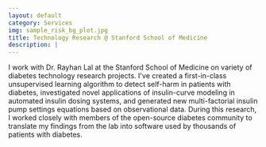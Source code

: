 ```yaml
---
layout: default
category: Services
img: sample_risk_bg_plot.jpg
title: Technology Research @ Stanford School of Medicine
description: |
---
```

I work with Dr. Rayhan Lal at the Stanford School of Medicine on variety of diabetes technology research projects. I've created a first-in-class unsupervised learning algorithm to detect self-harm in patients with diabetes, investigated novel applications of insulin-curve modeling in automated insulin dosing systems, and generated new multi-factorial insulin pump settings equations based on observational data. During this research, I worked closely with members of the open-source diabetes community to translate my findings from the lab into software used by thousands of patients with diabetes.